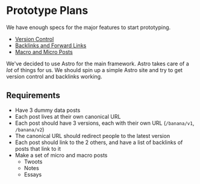 # Prototype Plans

We have enough specs for the major features to start prototyping.

- [Version Control](./VersionControl.md)
- [Backlinks and Forward Links](./Backlinks.md)
- [Macro and Micro Posts](./MicroMacro.md)

We've decided to use Astro for the main framework. Astro takes care of a _lot_ of things for us. We should spin up a simple Astro site and try to get version control and backlinks working.

## Requirements

- Have 3 dummy data posts
- Each post lives at their own canonical URL
- Each post should have 3 versions, each with their own URL (`/banana/v1`, `/banana/v2`)
- The canonical URL should redirect people to the latest version
- Each post should link to the 2 others, and have a list of backlinks of posts that link to it
- Make a set of micro and macro posts
  - Twoots
  - Notes
  - Essays
